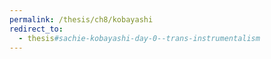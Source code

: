```yaml
---
permalink: /thesis/ch8/kobayashi
redirect_to:
  - thesis#sachie-kobayashi-day-0--trans-instrumentalism
---
```

